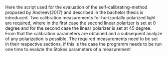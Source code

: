 Here the script used for the evaluation of the self-calibrating-method proposed by Andreev(2017) and described in the bachelor thesis is introduced. Two calibration measurements for horizontally polarized light are required, where in the first case the second linear polarizer is set at 0 degree and for the second case the linear polarizer is set at 45 degree. From that the calibration parameters are obtained and a subsequent analyze of any polarization is possible. The required measurements need to be set in their respective sections, if this is the case the programm needs to be run one time to evalute the Stokes parameters of a measurement

